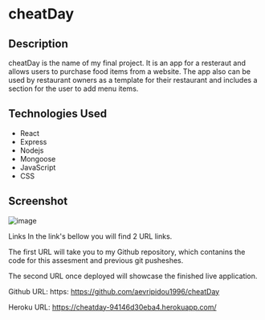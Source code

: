 # cheatDay

## Description
cheatDay is the name of my final project. It is an app for a resteraut and allows users to purchase food items from a website. The app also can be used by restaurant owners as a template for their restaurant and includes a section for the user to add menu items.

## Technologies Used
- React
- Express
- Nodejs
- Mongoose
- JavaScript
- CSS

## Screenshot
![image](https://github.com/aevripidou1996/P2-Book-App/assets/114223852/02a57be2-8c7c-4e2d-914f-e7a4178e926f)

Links
In the link's bellow you will find 2 URL links.

The first URL will take you to my Github repository, which contanins the code for this assesment and previous git pusheshes.

The second URL once deployed will showcase the finished live application.

Github URL: https: https://github.com/aevripidou1996/cheatDay

Heroku URL: https://cheatday-94146d30eba4.herokuapp.com/
